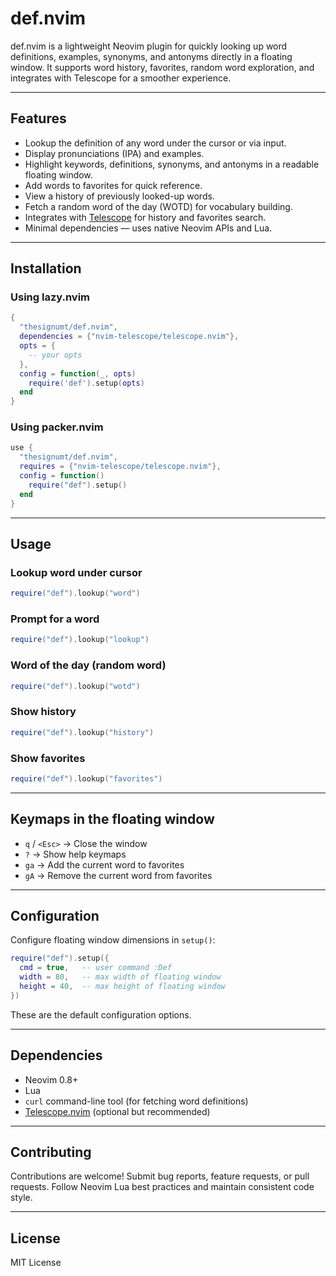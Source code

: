 # def.nvim

def.nvim is a lightweight Neovim plugin for quickly looking up word definitions, examples, synonyms, and antonyms directly in a floating window. It supports word history, favorites, random word exploration, and integrates with Telescope for a smoother experience.

---

## Features

* Lookup the definition of any word under the cursor or via input.
* Display pronunciations (IPA) and examples.
* Highlight keywords, definitions, synonyms, and antonyms in a readable floating window.
* Add words to favorites for quick reference.
* View a history of previously looked-up words.
* Fetch a random word of the day (WOTD) for vocabulary building.
* Integrates with [Telescope](https://github.com/nvim-telescope/telescope.nvim) for history and favorites search.
* Minimal dependencies — uses native Neovim APIs and Lua.

---

## Installation

### Using lazy.nvim

```lua
{
  "thesignumt/def.nvim",
  dependencies = {"nvim-telescope/telescope.nvim"},
  opts = {
    -- your opts
  },
  config = function(_, opts)
    require('def').setup(opts)
  end
}
```

### Using packer.nvim

```lua
use {
  "thesignumt/def.nvim",
  requires = {"nvim-telescope/telescope.nvim"},
  config = function()
    require("def").setup()
  end
}
```

---

## Usage

### Lookup word under cursor

```lua
require("def").lookup("word")
```

### Prompt for a word

```lua
require("def").lookup("lookup")
```

### Word of the day (random word)

```lua
require("def").lookup("wotd")
```

### Show history

```lua
require("def").lookup("history")
```

### Show favorites

```lua
require("def").lookup("favorites")
```

---

## Keymaps in the floating window

* `q` / `<Esc>` → Close the window
* `?` → Show help keymaps
* `ga` → Add the current word to favorites
* `gA` → Remove the current word from favorites

---

## Configuration

Configure floating window dimensions in `setup()`:

```lua
require("def").setup({
  cmd = true,   -- user command :Def
  width = 80,   -- max width of floating window
  height = 40,  -- max height of floating window
})
```

These are the default configuration options.

---

## Dependencies

* Neovim 0.8+
* Lua
* `curl` command-line tool (for fetching word definitions)
* [Telescope.nvim](https://github.com/nvim-telescope/telescope.nvim) (optional but recommended)

---

## Contributing

Contributions are welcome! Submit bug reports, feature requests, or pull requests. Follow Neovim Lua best practices and maintain consistent code style.

---

## License

MIT License
